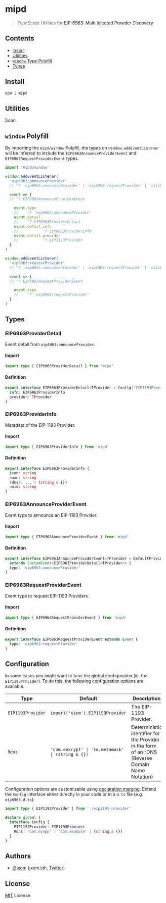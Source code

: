 # mipd

> TypeScript Utilities for [EIP-6963: Multi Injected Provider Discovery](https://eips.ethereum.org/EIPS/eip-6963)

## Contents

- [Install](#install)
- [Utilities](#utilities)
- [`window` Type Polyfill](#window-polyfill)
- [Types](#types)

## Install

```bash
npm i mipd
```

## Utilities

Soon.

## `window` Polyfill

By importing the `mipd/window` Polyfill, the types on `window.addEventListener` will be inferred to include the `EIP6963AnnounceProviderEvent` and `EIP6963RequestProviderEvent` types.

```ts
import 'mipd/window'

window.addEventListener(
  'eip6963:announceProvider'
  // ^? 'eip6963:announceProvider' | 'eip6963:requestProvider' | 'click' | ...

  event => {
  // ^? EIP6963AnnounceProviderEvent

    event.type
    //    ^? 'eip6963:announceProvider'
    event.detail
    //    ^? EIP6963ProviderDetail
    event.detail.info
    //           ^? EIP6963ProviderInfo
    event.detail.provider
    //           ^? EIP1193Provider
  }
)

window.addEventListener(
  'eip6963:requestProvider'
  // ^? 'eip6963:announceProvider' | 'eip6963:requestProvider' | 'click' | ...

  event => {
  // ^? EIP6963RequestProviderEvent

    event.type
    //    ^? 'eip6963:requestProvider'
  }
)
```

## Types

### EIP6963ProviderDetail

Event detail from `eip6963:announceProvider`.

#### Import

```ts
import type { EIP6963ProviderDetail } from 'mipd'
```

#### Definition

```ts
export interface EIP6963ProviderDetail<TProvider = Config['EIP1193Provider']> {
  info: EIP6963ProviderInfo
  provider: TProvider
}
```

### EIP6963ProviderInfo

Metadata of the EIP-1193 Provider.

#### Import

```ts
import type { EIP6963ProviderInfo } from 'mipd'
```

#### Definition

```ts
export interface EIP6963ProviderInfo {
  icon: string
  name: string
  rdns?: ... | (string & {})
  uuid: string
}
```

### EIP6963AnnounceProviderEvent

Event type to announce an EIP-1193 Provider.

#### Import

```ts
import type { EIP6963AnnounceProviderEvent } from 'mipd'
```

#### Definition

```ts
export interface EIP6963AnnounceProviderEvent<TProvider = DefaultProvider>
  extends CustomEvent<EIP6963ProviderDetail<TProvider>> {
  type: 'eip6963:announceProvider'
}
```

### EIP6963RequestProviderEvent

Event type to request EIP-1193 Providers.

#### Import

```ts
import type { EIP6963RequestProviderEvent } from 'mipd'
```

#### Definition

```ts
export interface EIP6963RequestProviderEvent extends Event {
  type: 'eip6963:requestProvider'
}
```

## Configuration

In some cases you might want to tune the global configuration (ie. the `EIP1193Provider`). To do this, the following configuration options are available:

| Type                | Default                                         | Description            |
| ------------------- | ----------------------------------------------- | ---------------------- |
| `EIP1193Provider`   | `import('viem').EIP1193Provider`                | The EIP-1193 Provider. |
| `Rdns`              | `'com.enkrypt' \| 'io.metamask' \| (string & {})` | Deterministic identifier for the Provider in the form of an rDNS (Reverse Domain Name Notation) |

Configuration options are customizable using [declaration merging](https://www.typescriptlang.org/docs/handbook/declaration-merging.html). Extend the `Config` interface either directly in your code or in a `d.ts` file (e.g. `eip6963.d.ts`):

```ts
import type { EIP1193Provider } from './eip1193-provider'

declare global {
  interface Config {
    EIP1193Provider: EIP1193Provider
    Rdns: 'com.myapp' | 'com.example' | (string & {})
  }
}
```

## Authors

- [@jxom](https://github.com/jxom) (jxom.eth, [Twitter](https://twitter.com/jakemoxey))

## License

[MIT](/LICENSE) License
